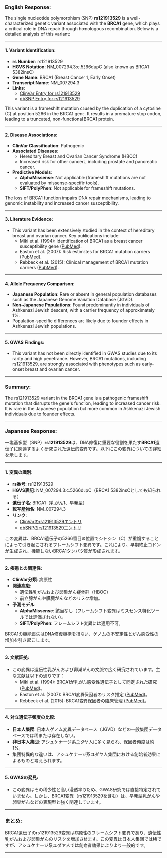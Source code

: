 ### English Response:

The single nucleotide polymorphism (SNP) **rs121913529** is a well-characterized genetic variant associated with the **BRCA1** gene, which plays a critical role in DNA repair through homologous recombination. Below is a detailed analysis of this variant:

---

#### 1. **Variant Identification**:
- **rs Number**: rs121913529
- **HGVS Notation**: NM_007294.3:c.5266dupC (also known as BRCA1 5382insC)
- **Gene Name**: BRCA1 (Breast Cancer 1, Early Onset)
- **Transcript Name**: NM_007294.3
- **Links**: 
  - [ClinVar Entry for rs121913529](https://www.ncbi.nlm.nih.gov/clinvar/variation/17661/)
  - [dbSNP Entry for rs121913529](https://www.ncbi.nlm.nih.gov/snp/rs121913529)

This variant is a frameshift mutation caused by the duplication of a cytosine (C) at position 5266 in the BRCA1 gene. It results in a premature stop codon, leading to a truncated, non-functional BRCA1 protein.

---

#### 2. **Disease Associations**:
- **ClinVar Classification**: Pathogenic
- **Associated Diseases**: 
  - Hereditary Breast and Ovarian Cancer Syndrome (HBOC)
  - Increased risk for other cancers, including prostate and pancreatic cancer.
- **Predictive Models**: 
  - **AlphaMissense**: Not applicable (frameshift mutations are not evaluated by missense-specific tools).
  - **SIFT/PolyPhen**: Not applicable for frameshift mutations.

The loss of BRCA1 function impairs DNA repair mechanisms, leading to genomic instability and increased cancer susceptibility.

---

#### 3. **Literature Evidence**:
- This variant has been extensively studied in the context of hereditary breast and ovarian cancer. Key publications include:
  - Miki et al. (1994): Identification of BRCA1 as a breast cancer susceptibility gene ([PubMed](https://pubmed.ncbi.nlm.nih.gov/7987391/)).
  - Easton et al. (2007): Risk estimates for BRCA1 mutation carriers ([PubMed](https://pubmed.ncbi.nlm.nih.gov/17934465/)).
  - Rebbeck et al. (2015): Clinical management of BRCA1 mutation carriers ([PubMed](https://pubmed.ncbi.nlm.nih.gov/25698310/)).

---

#### 4. **Allele Frequency Comparison**:
- **Japanese Population**: Rare or absent in general population databases such as the Japanese Genome Variation Database (JGVD).
- **Non-Japanese Populations**: Found predominantly in individuals of Ashkenazi Jewish descent, with a carrier frequency of approximately 1%.
- Population-specific differences are likely due to founder effects in Ashkenazi Jewish populations.

---

#### 5. **GWAS Findings**:
- This variant has not been directly identified in GWAS studies due to its rarity and high penetrance. However, BRCA1 mutations, including rs121913529, are strongly associated with phenotypes such as early-onset breast and ovarian cancer.

---

### Summary:
The rs121913529 variant in the BRCA1 gene is a pathogenic frameshift mutation that disrupts the gene's function, leading to increased cancer risk. It is rare in the Japanese population but more common in Ashkenazi Jewish individuals due to founder effects.

---

### Japanese Response:

一塩基多型（SNP）**rs121913529**は、DNA修復に重要な役割を果たす**BRCA1**遺伝子に関連するよく研究された遺伝的変異です。以下にこの変異についての詳細を示します。

---

#### 1. **変異の識別**:
- **rs番号**: rs121913529
- **HGVS表記**: NM_007294.3:c.5266dupC（BRCA1 5382insCとしても知られる）
- **遺伝子名**: BRCA1（乳がん1、早発型）
- **転写産物名**: NM_007294.3
- **リンク**: 
  - [ClinVarのrs121913529エントリ](https://www.ncbi.nlm.nih.gov/clinvar/variation/17661/)
  - [dbSNPのrs121913529エントリ](https://www.ncbi.nlm.nih.gov/snp/rs121913529)

この変異は、BRCA1遺伝子の5266番目の位置でシトシン（C）が重複することによって引き起こされるフレームシフト変異です。これにより、早期終止コドンが生成され、機能しないBRCA1タンパク質が形成されます。

---

#### 2. **疾患との関連性**:
- **ClinVar分類**: 病原性
- **関連疾患**: 
  - 遺伝性乳がんおよび卵巣がん症候群（HBOC）
  - 前立腺がんや膵臓がんなどのリスク増加。
- **予測モデル**: 
  - **AlphaMissense**: 該当なし（フレームシフト変異はミスセンス特化ツールでは評価されない）。
  - **SIFT/PolyPhen**: フレームシフト変異には適用不可。

BRCA1の機能喪失はDNA修復機構を損ない、ゲノムの不安定性とがん感受性の増加を引き起こします。

---

#### 3. **文献証拠**:
- この変異は遺伝性乳がんおよび卵巣がんの文脈で広く研究されています。主な文献は以下の通りです：
  - Miki et al. (1994): BRCA1が乳がん感受性遺伝子として同定された研究 ([PubMed](https://pubmed.ncbi.nlm.nih.gov/7987391/))。
  - Easton et al. (2007): BRCA1変異保因者のリスク推定 ([PubMed](https://pubmed.ncbi.nlm.nih.gov/17934465/))。
  - Rebbeck et al. (2015): BRCA1変異保因者の臨床管理 ([PubMed](https://pubmed.ncbi.nlm.nih.gov/25698310/))。

---

#### 4. **対立遺伝子頻度の比較**:
- **日本人集団**: 日本人ゲノム変異データベース（JGVD）などの一般集団データベースでは稀または存在しない。
- **非日本人集団**: アシュケナージ系ユダヤ人に多く見られ、保因者頻度は約1%。
- 集団特異的な違いは、アシュケナージ系ユダヤ人集団における創始者効果によるものと考えられます。

---

#### 5. **GWASの発見**:
- この変異はその稀少性と高い浸透率のため、GWAS研究では直接特定されていません。しかし、BRCA1変異（rs121913529を含む）は、早発型乳がんや卵巣がんなどの表現型と強く関連しています。

---

### まとめ:
BRCA1遺伝子のrs121913529変異は病原性のフレームシフト変異であり、遺伝性乳がんおよび卵巣がんのリスクを増加させます。この変異は日本人集団では稀ですが、アシュケナージ系ユダヤ人では創始者効果によりより一般的です。

---